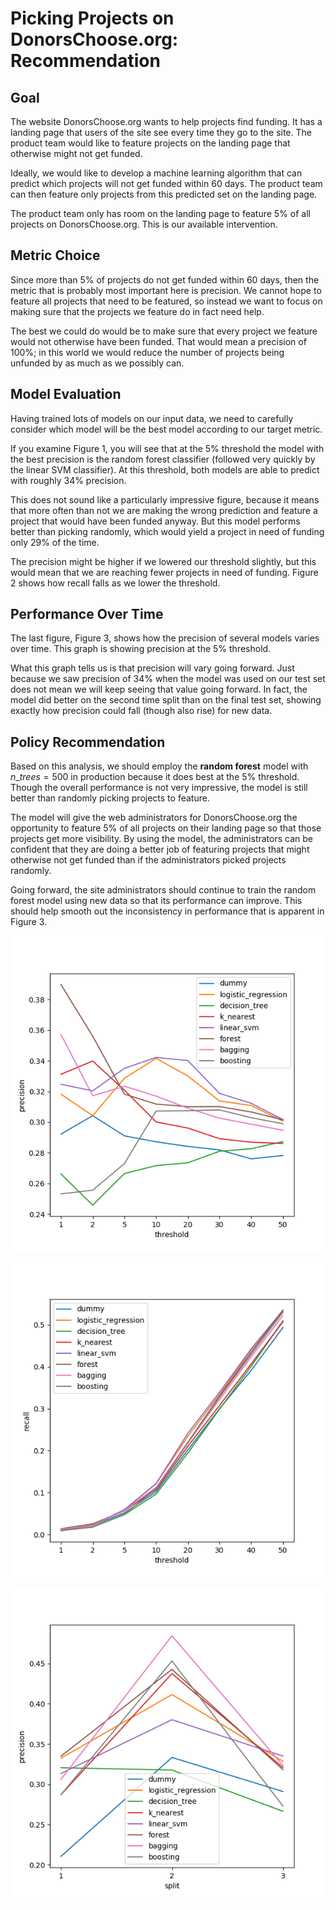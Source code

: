 # Picking Projects on DonorsChoose.org: Recommendation
## Goal
The website DonorsChoose.org wants to help projects find funding. It has a
landing page that users of the site see every time they go to the site. The
product team would like to feature projects on the landing page that otherwise
might not get funded.

Ideally, we would like to develop a machine learning algorithm that can predict
which projects will not get funded within 60 days. The product team can then
feature only projects from this predicted set on the landing page.

The product team only has room on the landing page to feature 5% of all
projects on DonorsChoose.org. This is our available intervention.

## Metric Choice
Since more than 5% of projects do not get funded within 60 days, then the
metric that is probably most important here is precision. We cannot hope to
feature all projects that need to be featured, so instead we want to focus on
making sure that the projects we feature do in fact need help.

The best we could do would be to make sure that every project we feature would
not otherwise have been funded. That would mean a precision of 100%; in this
world we would reduce the number of projects being unfunded by as much as we
possibly can.

## Model Evaluation
Having trained lots of models on our input data, we need to carefully consider
which model will be the best model according to our target metric.

If you examine Figure 1, you will see that at the 5% threshold the model with
the best precision is the random forest classifier (followed very quickly by
the linear SVM classifier). At this threshold, both models are able to predict
with roughly 34% precision.

This does not sound like a particularly impressive figure, because it means
that more often than not we are making the wrong prediction and feature a
project that would have been funded anyway. But this model performs
better than picking randomly, which would yield a project in need
of funding only 29% of the time.

The precision might be higher if we lowered our threshold slightly, but this
would mean that we are reaching fewer projects in need of funding. Figure 2
shows how recall falls as we lower the threshold.

## Performance Over Time
The last figure, Figure 3, shows how the precision of several models varies
over time. This graph is showing precision at the 5% threshold.

What this graph tells us is that precision will vary going forward. Just
because we saw precision of 34% when the model was used on our test set does
not mean we will keep seeing that value going forward. In fact, the model did
better on the second time split than on the final test set, showing exactly how
precision could fall (though also rise) for new data.

## Policy Recommendation
Based on this analysis, we should employ the **random forest** model with
$n\_trees = 500$ in production because it does best at the 5% threshold. Though
the overall performance is not very impressive, the model is still better than
randomly picking projects to feature.

The model will give the web administrators for DonorsChoose.org the opportunity
to feature 5% of all projects on their landing page so that those projects get
more visibility. By using the model, the administrators can be confident that
they are doing a better job of featuring projects that might otherwise not get
funded than if the administrators picked projects randomly.

Going forward, the site administrators should continue to train the random
forest model using new data so that its performance can improve. This should
help smooth out the inconsistency in performance that is apparent in Figure 3.

![Precision](images/precision.png)

![Recall](images/recall.png)

![Precision Over Time](images/precision_splits.png)
